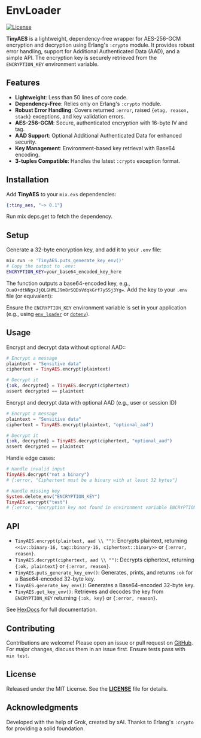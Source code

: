 # EnvLoader

[![License](https://img.shields.io/badge/License-MIT-blue.svg)](https://github.com/Eygem/tiny_aes/blob/main/LICENSE)

**TinyAES** is a lightweight, dependency-free wrapper for AES-256-GCM encryption and decryption using Erlang's `:crypto` module. It provides robust error handling, support for Additional Authenticated Data (AAD), and a simple API. The encryption key is securely retrieved from the `ENCRYPTION_KEY` environment variable.

## Features
- **Lightweight**: Less than 50 lines of core code.
- **Dependency-Free**: Relies only on Erlang's `:crypto` module.
- **Robust Error Handling**: Covers returned `:error`, raised `{etag, reason, stack}` exceptions, and key validation errors.
- **AES-256-GCM**: Secure, authenticated encryption with 16-byte IV and tag.
- **AAD Support**: Optional Additional Authenticated Data for enhanced security.
- **Key Management**: Environment-based key retrieval with Base64 encoding.
- **3-tuples Compatible**: Handles the latest `:crypto` exception format.

## Installation

Add **TinyAES** to your `mix.exs` dependencies:
```elixir
{:tiny_aes, "~> 0.1"}
```
Run mix deps.get to fetch the dependency.

## Setup

Generate a 32-byte encryption key, and add it to your `.env` file:
```bash
mix run -e 'TinyAES.puts_generate_key_env()'
# Copy the output to .env:
ENCRYPTION_KEY=your_base64_encoded_key_here
```
The function outputs a base64-encoded key, e.g., `OuaO+dtNNgxJjQLGHMLJ9m8rSQDsVdqkGrf7ySSj3Yg=`. Add the key to your `.env` file (or equivalent):

Ensure the `ENCRYPTION_KEY` environment variable is set in your application (e.g., using [`env_loader`](https://github.com/Eygem/env_loader) or [`dotenv`](https://github.com/avdi/dotenv_elixir)).

## Usage

Encrypt and decrypt data without optional AAD::
```elixir
# Encrypt a message
plaintext = "Sensitive data"
ciphertext = TinyAES.encrypt(plaintext)

# Decrypt it
{:ok, decrypted} = TinyAES.decrypt(ciphertext)
assert decrypted == plaintext
```

Encrypt and decrypt data with optional AAD (e.g., user or session ID)
```elixir
# Encrypt a message
plaintext = "Sensitive data"
ciphertext = TinyAES.encrypt(plaintext, "optional_aad")

# Decrypt it
{:ok, decrypted} = TinyAES.decrypt(ciphertext, "optional_aad")
assert decrypted == plaintext
```

Handle edge cases:
```elixir
# Handle invalid input
TinyAES.decrypt("not a binary")
# {:error, "Ciphertext must be a binary with at least 32 bytes"}

# Handle missing key
System.delete_env("ENCRYPTION_KEY")
TinyAES.encrypt("test")
# {:error, "Encryption key not found in environment variable ENCRYPTION_KEY"}
```

## API

- `TinyAES.encrypt(plaintext, aad \\ "")`: Encrypts plaintext, returning `<<iv::binary-16, tag::binary-16, ciphertext::binary>>` or `{:error, reason}`.
- `TinyAES.decrypt(ciphertext, aad \\ "")`: Decrypts ciphertext, returning `{:ok, plaintext}` or `{:error, reason}`.
- `TinyAES.puts_generate_key_env()`: Generates, prints, and returns `:ok` for a Base64-encoded 32-byte key.
- `TinyAES.generate_key_env()`: Generates a Base64-encoded 32-byte key.
- `TinyAES.get_key_env()`: Retrieves and decodes the key from `ENCRYPTION_KEY` returning `{:ok, key}` or `{:error, reason}`.



See [HexDocs](https://hex.pm/packages/tiny_aes) for full documentation.


## Contributing

Contributions are welcome! Please open an issue or pull request on [GitHub](https://github.com/Eygem/tiny_aes). For major changes, discuss them in an issue first. Ensure tests pass with `mix test`.


## License

Released under the MIT License. See the **[LICENSE](https://github.com/Eygem/tiny_aes/blob/main/LICENSE)** file for details.


## Acknowledgments

Developed with the help of Grok, created by xAI. Thanks to Erlang's `:crypto` for providing a solid foundation.


